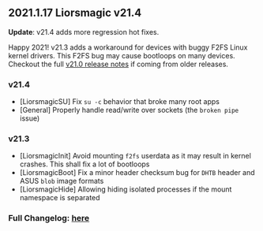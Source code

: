 ## 2021.1.17 Liorsmagic v21.4

**Update**: v21.4 adds more regression hot fixes.

Happy 2021! v21.3 adds a workaround for devices with buggy F2FS Linux kernel drivers. This F2FS bug may cause bootloops on many devices. Checkout the full [v21.0 release notes](https://topjohnwu.github.io/Liorsmagic/releases/21000.html) if coming from older releases.

### v21.4

- [LiorsmagicSU] Fix `su -c` behavior that broke many root apps
- [General] Properly handle read/write over sockets (the `broken pipe` issue)

### v21.3

- [LiorsmagicInit] Avoid mounting `f2fs` userdata as it may result in kernel crashes. This shall fix a lot of bootloops
- [LiorsmagicBoot] Fix a minor header checksum bug for `DHTB` header and ASUS `blob` image formats
- [LiorsmagicHide] Allowing hiding isolated processes if the mount namespace is separated

### Full Changelog: [here](https://topjohnwu.github.io/Liorsmagic/changes.html)
